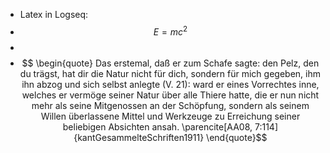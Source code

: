 - Latex in Logseq:
- $$E = mc^2$$
-
- $$
  \begin{quote}
      Das erstemal, daß er zum Schafe sagte: den Pelz, den du trägst, hat dir die Natur nicht für dich, sondern für mich gegeben, ihm ihn abzog und sich selbst anlegte (V. 21): ward er eines Vorrechtes inne, welches er vermöge seiner Natur über alle Thiere hatte, die er nun nicht mehr als seine Mitgenossen an der Schöpfung, sondern als seinem Willen überlassene Mittel und Werkzeuge zu Erreichung seiner beliebigen Absichten ansah.
      \parencite[AA08, 7:114]{kantGesammelteSchriften1911}
  \end{quote}$$